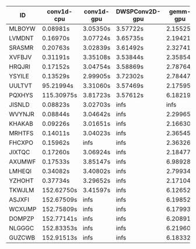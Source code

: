 |ID|conv1d-cpu|conv1d-gpu|DWSPConv2D-gpu|gemm-gpu|avg|
|-|-|-|-|-|-|
|MLBOYW|0.08981s|3.05350s|3.57722s|2.15525s|2.21894s|
|LVMDNT|0.16970s|3.07724s|3.65735s|2.19421s|2.27463s|
|SRASMR|0.20763s|3.02839s|3.61492s|2.32741s|2.29459s|
|XVFBJV|0.31191s|3.35108s|3.53844s|2.35854s|2.38999s|
|HRQJRI|0.17152s|3.04754s|3.58869s|2.78764s|2.39885s|
|YSYILE|0.13529s|2.99905s|3.72302s|2.78447s|2.41046s|
|UULTVT|95.21994s|3.31060s|3.57469s|2.17595s|26.07030s|
|PQXHYS|115.30975s|3.81723s|3.57612s|6.18219s|32.22132s|
|JISNLD|0.08823s|3.02703s|infs|infs|infs|
|WVYNJR|0.08844s|3.04642s|infs|2.29965s|infs|
|KHAKAB|0.09226s|3.01651s|infs|2.16630s|infs|
|MRHTFS|0.14011s|3.04023s|infs|2.36545s|infs|
|FHCXPO|0.15962s|infs|infs|2.36326s|infs|
|JIXTQC|0.17260s|3.06924s|infs|2.18477s|infs|
|AXUMWF|0.17533s|3.85147s|infs|6.98928s|infs|
|LMHEQI|0.34082s|3.40802s|infs|2.79934s|infs|
|YZHOHT|0.37734s|3.29652s|infs|2.17104s|infs|
|TKWJLM|152.62750s|3.41597s|infs|6.12652s|infs|
|ASJXFI|152.67509s|infs|infs|6.19852s|infs|
|WCXUMP|152.75809s|infs|infs|6.17993s|infs|
|DOMPZP|152.77141s|infs|infs|6.20891s|infs|
|NLGGGC|152.83353s|infs|infs|6.21960s|infs|
|GUZCWB|152.91513s|infs|infs|6.18332s|infs|
